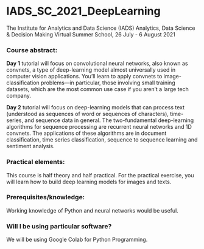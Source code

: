 # IADS_SC_2021_DeepLearning
The Institute for Analytics and Data Science (IADS) 
Analytics, Data Science & Decision Making Virtual Summer School, 26 July - 6 August 2021

### Course abstract:

**Day 1** tutorial will focus on convolutional neural networks, also known as convnets, a
type of deep-learning model almost universally used in computer vision applications. You’ll learn to apply convnets to image-classification problems—in particular, those involving small training datasets, which are the most common use case if you aren’t a large tech company.  

**Day 2** tutorial will focus on deep-learning models that can process text (understood as sequences of word or sequences of characters), time-series, and sequence data in general. The two-fundamental deep-learning algorithms for sequence processing are recurrent neural networks and 1D convnets. The applications of these algorithms are in document classification, time series classification, sequence to sequence learning and sentiment analysis. 


### Practical elements: 
This course is half theory and half practical. For the practical exercise, you will learn how to build deep learning models for images and texts.  

### Prerequisites/knowledge: 
Working knowledge of Python and neural networks would be useful.

### Will I be using particular software? 
We will be using Google Colab for Python Programming.
